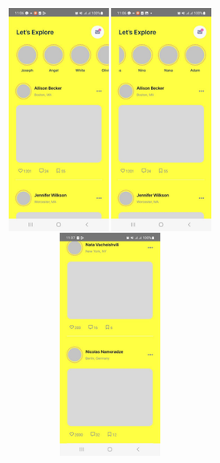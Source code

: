 
<p align="center">
  <img src="docs/images/SocialMediaRN2024_1.jpg" width="200" />
  <img src="docs/images/SocialMediaRN2024_2.jpg" width="200" />
  <img src="docs/images/SocialMediaRN2024_3.jpg" width="200" />
</p>
